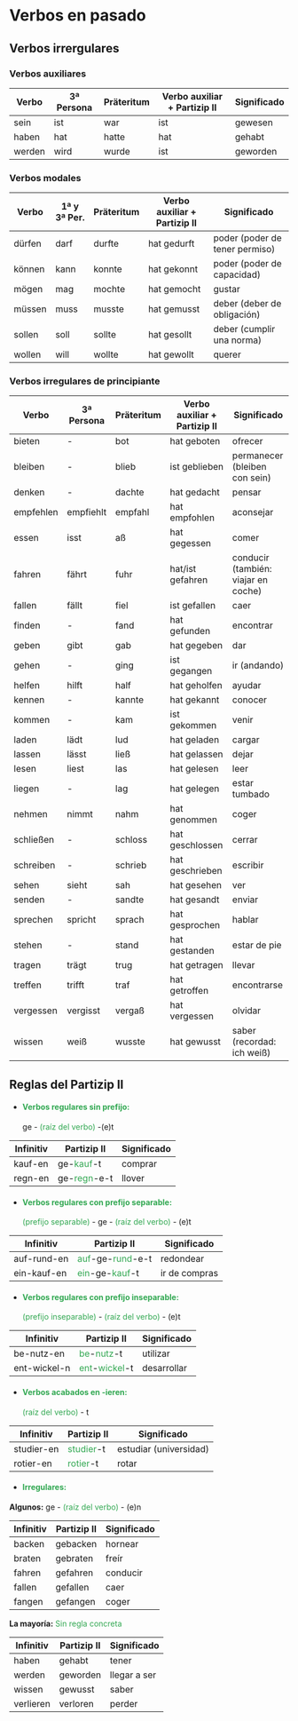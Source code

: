 # Verbos en pasado

## Verbos irrergulares

### Verbos auxiliares

|Verbo |	3ª Persona | 	Präteritum |	Verbo auxiliar + Partizip II | Significado |
| ----- | ----- | ----- | ----- | ----- |
|sein|	ist|	war|	ist| gewesen|	ser, estar|
|haben|	hat|	hatte|	hat| gehabt|	tener, haber|
|werden|	wird|	wurde|	ist| geworden| worden|	llegar a ser|

### Verbos modales

|Verbo|	1ª y 3ª Per.|	Präteritum|	Verbo auxiliar + Partizip II|	Significado|
| ----| ----- | ---- | ----- | ----- |
|dürfen|	darf|	durfte|	hat gedurft|	poder (poder de tener permiso)|
|können|	kann|	konnte|	hat gekonnt|	poder (poder de capacidad)|
|mögen|	mag|	mochte|	hat gemocht|	gustar|
|müssen|	muss|	musste|	hat gemusst|	deber (deber de obligación)|
|sollen|	soll|	sollte|	hat gesollt|	deber (cumplir una norma)|
|wollen|	will|	wollte|	hat gewollt|	querer|

### Verbos irregulares de principiante

| Verbo |	3ª Persona | Präteritum |	Verbo auxiliar + Partizip II | Significado |
| ----- | ----- | ----- | ----- | ---- |
| bieten | - | bot|	hat geboten|	ofrecer|
| bleiben| - |blieb|	ist geblieben|	permanecer (bleiben con sein)|
|denken | - | dachte|	hat gedacht	|pensar|
|empfehlen|	empfiehlt|	empfahl|	hat empfohlen|	aconsejar|
|essen|	isst|	aß|	hat gegessen|	comer|
|fahren	|fährt|	fuhr|	hat/ist gefahren|	conducir (también: viajar en coche)|
|fallen	|fällt|	fiel|	ist gefallen|	caer|
|finden| - |		fand|	hat gefunden	|encontrar|
|geben|	gibt|	gab	|hat gegeben|	dar|
|gehen| - |		ging	|ist gegangen|	ir (andando)|
|helfen	|hilft|	half|	hat geholfen|	ayudar|
|kennen | - |	kannte|	hat gekannt|	conocer|
|kommen | - |	kam|	ist gekommen|	venir|
|laden|	lädt|	lud|	hat geladen|	cargar|
|lassen|	lässt|	ließ|	hat gelassen|	dejar|
|lesen|	liest |	las|	hat gelesen|	leer|
|liegen | - |	lag|	hat gelegen	|estar tumbado|
|nehmen|	nimmt|	nahm|	hat genommen|	coger|
|schließen | - |	schloss|	hat geschlossen|	cerrar|
|schreiben | - |	schrieb|	hat geschrieben|	escribir|
|sehen|	sieht	|sah	|hat gesehen|	ver|
|senden | - |	sandte|	hat gesandt|	enviar|
|sprechen	|spricht|	sprach|	hat gesprochen|	hablar|
|stehen	| - |	stand|	hat gestanden|	estar de pie|
|tragen	|trägt|	trug|	hat getragen|	llevar|
|treffen	|trifft|traf|	hat getroffen|	encontrarse|
|vergessen	|vergisst|	vergaß|	hat vergessen|	olvidar|
|wissen	|weiß	|wusste|	hat gewusst|	saber (recordad: ich weiß)|

## Reglas del Partizip II

* <h4> <span style="color:#32a852">Verbos regulares sin prefijo: </span></h4>  ge - <span style="color:#32a852">(raíz del verbo)</span> -(e)t

|Infinitiv |	Partizip II	| Significado |
| ----- | ----- | ----- |
| kauf-en |	ge-<span style="color:#32a852">kauf</span>-t	| comprar |
| regn-en |	ge-<span style="color:#32a852">regn</span>-e-t |	llover |

* <h4> <span style="color:#32a852">Verbos regulares con prefijo separable: </span></h4>  <span style="color:#32a852">(prefijo separable)</span> - ge - <span style="color:#32a852">(raíz del verbo)</span> - (e)t

| Infinitiv |	Partizip II	| Significado |
| ----- | ----- | ----- |
| auf-rund-en	| <span style="color:#32a852">auf</span>-ge-<span style="color:#32a852">rund</span>-e-t |	redondear |
| ein-kauf-en	| <span style="color:#32a852">ein</span>-ge-<span style="color:#32a852">kauf</span>-t	| ir de compras |

* <h4> <span style="color:#32a852">Verbos regulares con prefijo inseparable: </span></h4>  <span style="color:#32a852">(prefijo inseparable)</span> -  <span style="color:#32a852">(raíz del verbo)</span> - (e)t

| Infinitiv |	Partizip II	| Significado |
| ----- | ----- | ----- |
| be-nutz-en	| <span style="color:#32a852">be</span>-<span style="color:#32a852">nutz</span>-t |	utilizar |
| ent-wickel-n	| <span style="color:#32a852">ent</span>-<span style="color:#32a852">wickel</span>-t	| desarrollar |

* <h4> <span style="color:#32a852">Verbos acabados en -ieren: </span></h4>  <span style="color:#32a852">(raíz del verbo)</span> - t

| Infinitiv |	Partizip II	| Significado |
| ----- | ----- | ----- |
| studier-en	| <span style="color:#32a852">studier</span>-t |	estudiar (universidad) |
| rotier-en	| <span style="color:#32a852">rotier</span>-t	| rotar |

*  <h4> <span style="color:#32a852">Irregulares: </span></h4>

<b>Algunos:</b> ge - <span style="color:#32a852">(raíz del verbo)</span> - (e)n

| Infinitiv |	Partizip II	| Significado |
| ----- | ----- | ----- |
|backen |	gebacken|	hornear|
|braten |	gebraten|	freír|
|fahren |	gefahren|	conducir|
|fallen |	gefallen|	caer|
|fangen |	gefangen|	coger|

<b>La mayoría:</b> <span style="color:#32a852">Sin regla concreta</span>

| Infinitiv |	Partizip II	| Significado |
| ----- | ----- | ----- |
|haben|	gehabt	|tener|
|werden|	geworden	|llegar a ser|
|wissen|	gewusst	|saber|
|verlieren|	verloren	|perder|
